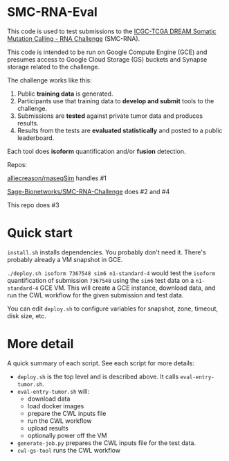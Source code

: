 # SMC-RNA-Eval

This code is used to test submissions to the [ICGC-TCGA DREAM Somatic Mutation Calling - RNA Challenge](https://www.synapse.org/#!Synapse:syn2813589/wiki/401435) (SMC-RNA).

This code is intended to be run on Google Compute Engine (GCE) and presumes access to Google Cloud Storage (GS) buckets and Synapse storage related to the challenge.

The challenge works like this:

1. Public **training data** is generated.
2. Participants use that training data to **develop and submit** tools to the challenge. 
3. Submissions are **tested** against private tumor data and produces results.
4. Results from the tests are **evaluated statistically** and posted to a public leaderboard.

Each tool does **isoform** quantification and/or **fusion** detection.

Repos:

[alliecreason/rnaseqSim](https://github.com/alliecreason/rnaseqSim) handles #1

[Sage-Bionetworks/SMC-RNA-Challenge](https://github.com/Sage-Bionetworks/SMC-RNA-Challenge) does #2 and #4

This repo does #3


Quick start
===========

`install.sh` installs dependencies. You probably don't need it. There's probably already a VM snapshot in GCE.

`./deploy.sh isoform 7367548 sim6 n1-standard-4` would test the `isoform` quantification of submission `7367548` using the `sim6` test data on a `n1-standard-4` GCE VM. This will create a GCE instance, download data, and run the CWL workflow for the given submission and test data.

You can edit `deploy.sh` to configure variables for snapshot, zone, timeout, disk size, etc.


More detail
===========

A quick summary of each script. See each script for more details:

- `deploy.sh` is the top level and is described above. It calls `eval-entry-tumor.sh`.
- `eval-entry-tumor.sh` will:
  - download data
  - load docker images
  - prepare the CWL inputs file
  - run the CWL workflow
  - upload results
  - optionally power off the VM
- `generate-job.py` prepares the CWL inputs file for the test data.
- `cwl-gs-tool` runs the CWL workflow
